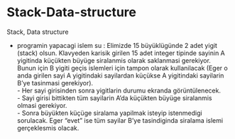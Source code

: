 # Stack-Data-structure
Stack, Data structure
* programin yapacagi islem su :
	Elimizde 15 büyüklügünde 2 adet yigit (stack) olsun.
	Klavyeden karisik girilen 15 adet integer tipinde sayinin
	A yigitinda küçükten büyüge siralanmis olarak saklanmasi gerekiyor. 
	Bunun için B yigiti geçis islemleri için tampon olarak kullanilacak
    (Eger o anda girilen sayi A yigitindaki sayilardan küçükse A yigitindaki sayilarin B’ye tasinmasi gerekiyor).   
			- Her sayi girisinden sonra yigitlarin durumu ekranda görüntülenecek.  
			- Sayi girisi bittikten tüm sayilarin A’da küçükten büyüge siralanmis olmasi gerekiyor.  
			- Sonra büyükten küçüge siralama yapilmak isteyip istenmedigi sorulacak. 
			Eger “evet” ise tüm sayilar B’ye tasindiginda siralama islemi gerçeklesmis olacak. 
